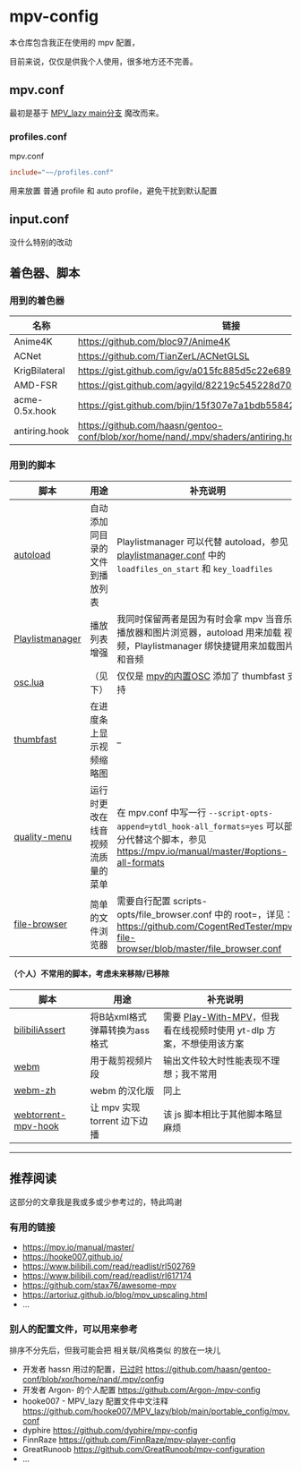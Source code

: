 # mpv-config

本仓库包含我正在使用的 mpv 配置，

目前来说，仅仅是供我个人使用，很多地方还不完善。  

## mpv.conf

最初是基于 [MPV_lazy main分支](https://github.com/hooke007/MPV_lazy/blob/main/portable_config/mpv.conf) 魔改而来。

### profiles.conf

mpv.conf

```conf
include="~~/profiles.conf"
```

用来放置 普通 profile 和 auto profile，避免干扰到默认配置

## input.conf

没什么特别的改动

## 着色器、脚本

### 用到的着色器

| 名称 | 链接 |
| --- | --- |
| Anime4K | https://github.com/bloc97/Anime4K
| ACNet | https://github.com/TianZerL/ACNetGLSL
| KrigBilateral | https://gist.github.com/igv/a015fc885d5c22e6891820ad89555637
| AMD-FSR | https://gist.github.com/agyild/82219c545228d70c5604f865ce0b0ce5
| acme-0.5x.hook | https://gist.github.com/bjin/15f307e7a1bdb55842bbb663ee1950ed
| antiring.hook | https://github.com/haasn/gentoo-conf/blob/xor/home/nand/.mpv/shaders/antiring.hook

### 用到的脚本

| 脚本 | 用途 | 补充说明 |
| ---- | ---- | ------- |
| [autoload](https://github.com/mpv-player/mpv/blob/master/TOOLS/lua/autoload.lua) | 自动添加同目录的文件到播放列表 | Playlistmanager 可以代替 autoload，参见 [playlistmanager.conf](https://github.com/jonniek/mpv-playlistmanager/blob/master/playlistmanager.conf) 中的 `loadfiles_on_start` 和 `key_loadfiles` |
| [Playlistmanager](https://github.com/jonniek/mpv-playlistmanager) | 播放列表增强 | 我同时保留两者是因为有时会拿 mpv 当音乐播放器和图片浏览器，autoload 用来加载 视频，Playlistmanager 绑快捷键用来加载图片和音频 |
| [osc.lua](https://github.com/po5/thumbfast/blob/vanilla-osc/player/lua/osc.lua) |（见下） | 仅仅是 [mpv的内置OSC](https://github.com/mpv-player/mpv/blob/master/player/lua/osc.lua) 添加了 thumbfast 支持 |
| [thumbfast](https://github.com/po5/thumbfast) | 在进度条上显示视频缩略图 | _ |
| [quality-menu](https://github.com/christoph-heinrich/mpv-quality-menu) | 运行时更改在线音视频流质量的菜单 | 在 mpv.conf 中写一行 `--script-opts-append=ytdl_hook-all_formats=yes` 可以部分代替这个脚本，参见 https://mpv.io/manual/master/#options-all-formats |
| [file-browser](https://github.com/CogentRedTester/mpv-file-browser) | 简单的文件浏览器 | 需要自行配置 scripts-opts/file_browser.conf 中的 root=，详见：https://github.com/CogentRedTester/mpv-file-browser/blob/master/file_browser.conf |

#### （个人）不常用的脚本，考虑未来移除/已移除

| 脚本 | 用途 | 补充说明 |
| ---- | ---- | ------- |
| [bilibiliAssert](https://github.com/itKelis/MPV-Play-BiliBili-Comments) | 将B站xml格式弹幕转换为ass格式 | 需要 [Play-With-MPV](https://github.com/LuckyPuppy514/Play-With-MPV)，但我看在线视频时使用 yt-dlp 方案，不想使用该方案 |
| [webm](https://github.com/ekisu/mpv-webm) | 用于裁剪视频片段 | 输出文件较大时性能表现不理想；我不常用 |
| [webm-zh](https://github.com/FinnRaze/mpv-webm-zh) | webm 的汉化版 | 同上 |
| [webtorrent-mpv-hook](https://github.com/mrxdst/webtorrent-mpv-hook) | 让 mpv 实现 torrent 边下边播 | 该 js 脚本相比于其他脚本略显麻烦 |

---

## 推荐阅读

这部分的文章我是我或多或少参考过的，特此鸣谢

### 有用的链接

- https://mpv.io/manual/master/
- https://hooke007.github.io/
- https://www.bilibili.com/read/readlist/rl502769
- https://www.bilibili.com/read/readlist/rl617174
- https://github.com/stax76/awesome-mpv
- https://artoriuz.github.io/blog/mpv_upscaling.html
- ...

### 别人的配置文件，可以用来参考

排序不分先后，但我可能会把 相关联/风格类似 的放在一块儿

- 开发者 hassn 用过的配置，[已过时](https://github.com/haasn/gentoo-conf#readme) https://github.com/haasn/gentoo-conf/blob/xor/home/nand/.mpv/config
- 开发者 Argon- 的个人配置 https://github.com/Argon-/mpv-config
- hooke007 - MPV_lazy 配置文件中文注释 https://github.com/hooke007/MPV_lazy/blob/main/portable_config/mpv.conf
- dyphire https://github.com/dyphire/mpv-config
- FinnRaze https://github.com/FinnRaze/mpv-player-config
- GreatRunoob https://github.com/GreatRunoob/mpv-configuration
- ...
